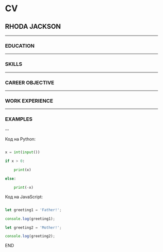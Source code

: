 # CV

## RHODA JACKSON


---

### EDUCATION


---

### SKILLS


---

### CAREER OBJECTIVE


---

### WORK EXPERIENCE


---

### EXAMPLES  
--  


Код на Python:  


```python  

x = int(input())

if x > 0:

    print(x)

else:

    print(-x)

```  


Код на JavaScript:  


```javascript

let greeting1 = 'Father!';

console.log(greeting1);

let greeting2 = 'Mother!';

console.log(greeting2);

```  

END